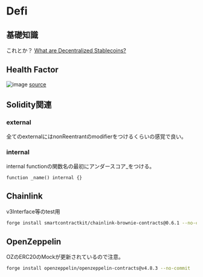 # Defi

## 基礎知識
これとか？
[What are Decentralized Stablecoins?](https://www.coingecko.com/learn/what-are-decentralized-stablecoins)

## Health Factor
![image](https://github.com/0xoraku/Patrick_youtube/assets/58765874/1983e48e-299b-4fcd-be63-1a69504d4bb3)
[source](https://docs.aave.com/risk/asset-risk/risk-parameters)




## Solidity関連
### external
全てのexternalにはnonReentrantのmodifierをつけるくらいの感覚で良い。

### internal
internal functionの関数名の最初にアンダースコア_をつける。
```solidity
function _name() internal {}
```

## Chainlink
v3Interface等のtest用
```bash
forge install smartcontractkit/chainlink-brownie-contracts@0.6.1 --no-commit
```

## OpenZeppelin
OZのERC20のMockが更新されているので注意。
```bash
forge install openzeppelin/openzeppelin-contracts@v4.8.3 --no-commit
```
